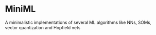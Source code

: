 # MiniML
A minimalistic implementations of several ML algorithms like NNs, SOMs, vector quantization and Hopfield nets
